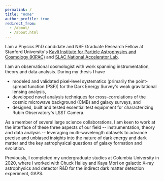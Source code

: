 ```yaml
---
permalink: /
title: "Home"
author_profile: true
redirect_from: 
  - /about/
  - /about.html
---
```

I am a Physics PhD candidate and NSF Graduate Research Fellow at Stanford University's [Kavli Institute for Particle Astrophysics and Cosmology (KIPAC)](https://kipac.stanford.edu/) and [SLAC National Accelerator Lab](https://www6.slac.stanford.edu/).

I am an observational cosmologist with work spanning instrumentation, theory and data analysis. During my thesis I have
- modeled and validated pixel-level systematics (primarily the point-spread function (PSF)) for the Dark Energy Survey's weak gravitational lensing analysis,
- developed novel analysis techniques for cross-correlations of the cosmic microwave background (CMB) and galaxy surveys, and
- designed, built and tested essential test equipment for characterizing Rubin Observatory's LSST Camera.

As a member of several large science collaborations, I am keen to work at the interface of these three aspects of our field -- instrumentation, theory and data analysis -- leveraging multi-wavelength datasets to advance precise and unbiased insights into the nature of dark energy and dark matter and the key astrophysical questions of galaxy formation and evolution.

Previously, I completed my undergraduate studies at Columbia University in 2020, where I worked with Chuck Hailey and Kaya Mori on galactic X-ray astrophysics and detector R&D for the indirect dark matter detection experiment, GAPS.

